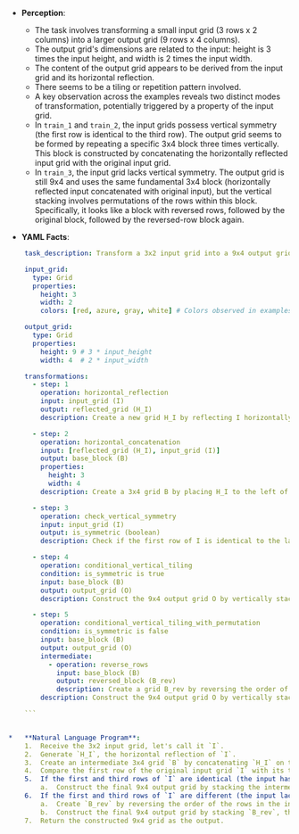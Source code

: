*   **Perception**:
    *   The task involves transforming a small input grid (3 rows x 2 columns) into a larger output grid (9 rows x 4 columns).
    *   The output grid's dimensions are related to the input: height is 3 times the input height, and width is 2 times the input width.
    *   The content of the output grid appears to be derived from the input grid and its horizontal reflection.
    *   There seems to be a tiling or repetition pattern involved.
    *   A key observation across the examples reveals two distinct modes of transformation, potentially triggered by a property of the input grid.
    *   In `train_1` and `train_2`, the input grids possess vertical symmetry (the first row is identical to the third row). The output grid seems to be formed by repeating a specific 3x4 block three times vertically. This block is constructed by concatenating the horizontally reflected input grid with the original input grid.
    *   In `train_3`, the input grid lacks vertical symmetry. The output grid is still 9x4 and uses the same fundamental 3x4 block (horizontally reflected input concatenated with original input), but the vertical stacking involves permutations of the rows within this block. Specifically, it looks like a block with reversed rows, followed by the original block, followed by the reversed-row block again.

*   **YAML Facts**:
    
```yaml
    task_description: Transform a 3x2 input grid into a 9x4 output grid based on horizontal reflection and conditional tiling.

    input_grid:
      type: Grid
      properties:
        height: 3
        width: 2
        colors: [red, azure, gray, white] # Colors observed in examples: 2, 8, 5, 0

    output_grid:
      type: Grid
      properties:
        height: 9 # 3 * input_height
        width: 4  # 2 * input_width

    transformations:
      - step: 1
        operation: horizontal_reflection
        input: input_grid (I)
        output: reflected_grid (H_I)
        description: Create a new grid H_I by reflecting I horizontally. H_I[r, c] = I[r, width-1-c].

      - step: 2
        operation: horizontal_concatenation
        input: [reflected_grid (H_I), input_grid (I)]
        output: base_block (B)
        properties:
          height: 3
          width: 4
        description: Create a 3x4 grid B by placing H_I to the left of I. B = [H_I | I].

      - step: 3
        operation: check_vertical_symmetry
        input: input_grid (I)
        output: is_symmetric (boolean)
        description: Check if the first row of I is identical to the last (third) row of I.

      - step: 4
        operation: conditional_vertical_tiling
        condition: is_symmetric is true
        input: base_block (B)
        output: output_grid (O)
        description: Construct the 9x4 output grid O by vertically stacking B three times. O = [B; B; B].

      - step: 5
        operation: conditional_vertical_tiling_with_permutation
        condition: is_symmetric is false
        input: base_block (B)
        output: output_grid (O)
        intermediate:
          - operation: reverse_rows
            input: base_block (B)
            output: reversed_block (B_rev)
            description: Create a grid B_rev by reversing the order of rows in B.
        description: Construct the 9x4 output grid O by vertically stacking B_rev, B, and B_rev. O = [B_rev; B; B_rev].

    ```


*   **Natural Language Program**:
    1.  Receive the 3x2 input grid, let's call it `I`.
    2.  Generate `H_I`, the horizontal reflection of `I`.
    3.  Create an intermediate 3x4 grid `B` by concatenating `H_I` on the left and `I` on the right (`B = [H_I | I]`).
    4.  Compare the first row of the original input grid `I` with its third row.
    5.  If the first and third rows of `I` are identical (the input has vertical symmetry):
        a.  Construct the final 9x4 output grid by stacking the intermediate grid `B` vertically three times (`[B; B; B]`).
    6.  If the first and third rows of `I` are different (the input lacks vertical symmetry):
        a.  Create `B_rev` by reversing the order of the rows in the intermediate grid `B`.
        b.  Construct the final 9x4 output grid by stacking `B_rev`, then `B`, then `B_rev` vertically (`[B_rev; B; B_rev]`).
    7.  Return the constructed 9x4 grid as the output.